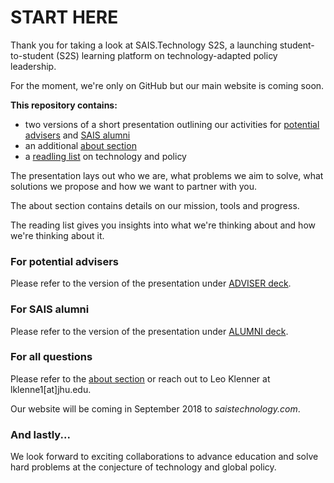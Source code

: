 # START HERE

Thank you for taking a look at SAIS.Technology S2S, a launching student-to-student (S2S) learning platform on technology-adapted policy leadership. 

For the moment, we're only on GitHub but our main website is coming soon.

**This repository contains:**
* two versions of a short presentation outlining our activities for [potential advisers](https://github.com/LeoQK/SAIS-Technology-S2S/blob/master/ADVISER%20deck.pdf) and [SAIS alumni](https://github.com/LeoQK/SAIS-Technology-S2S/blob/master/ALUMNI%20deck.pdf)
* an additional [about section](https://github.com/LeoQK/SAIS-Technology-S2S/blob/master/About.md)
* a [readling list](https://github.com/LeoQK/SAIS-Technology-S2S/blob/master/Reading%20list.md) on technology and policy

The presentation lays out who we are, what problems we aim to solve, what solutions we propose and how we want to partner with you. 

The about section contains details on our mission, tools and progress.

The reading list gives you insights into what we're thinking about and how we're thinking about it.

### For potential advisers

Please refer to the version of the presentation under [ADVISER deck](https://github.com/LeoQK/SAIS-Technology-S2S/blob/master/ADVISER%20deck.pdf).

### For SAIS alumni

Please refer to the version of the presentation under [ALUMNI deck](https://github.com/LeoQK/SAIS-Technology-S2S/blob/master/ALUMNI%20deck.pdf).

### For all questions

Please refer to the [about section](https://github.com/LeoQK/SAIS-Technology-S2S/blob/master/About.md) or reach out to Leo Klenner at lklenne1[at]jhu.edu.

Our website will be coming in September 2018 to *saistechnology.com*.

### And lastly...
We look forward to exciting collaborations to advance education and solve hard problems at the conjecture of technology and global policy.
